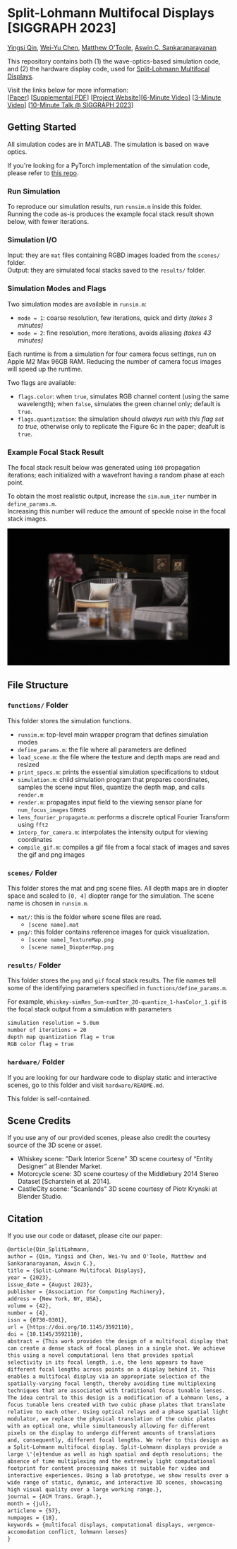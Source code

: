 # Split-Lohmann Multifocal Displays [SIGGRAPH 2023]

[Yingsi Qin](https://yingsiqin.github.io/), [Wei-Yu Chen](https://wyharveychen.github.io/), [Matthew O'Toole](https://www.cs.cmu.edu/~motoole2/), [Aswin C. Sankaranarayanan](http://imagesci.ece.cmu.edu/)

This repository contains both (1) the wave-optics-based simulation code, and (2) the hardware display code, used for [Split-Lohmann Multifocal Displays](https://dl.acm.org/doi/abs/10.1145/3592110). 

Visit the links below for more information:\
 [[Paper](https://dl.acm.org/doi/abs/10.1145/3592110)] [[Supplemental PDF](https://yingsiqin.github.io/assets/pdfs/SplitLohmann_SIGGRAPH23-supp.pdf)] [[Project Website](https://imaging.cs.cmu.edu/split_lohmann/)][[6-Minute Video](https://youtu.be/9lbg8qOCjUM)] [[3-Minute Video](https://youtu.be/0Z4W1DJO_nw)] [[10-Minute Talk @ SIGGRAPH 2023](https://youtu.be/1qH6yvEWd5c)]

## Getting Started

All simulation codes are in MATLAB. The simulation is based on wave optics.

If you're looking for a PyTorch implementation of the simulation code, please refer to [this repo](https://github.com/yingsiqin/SplitLohmannPytorch.git).

### Run Simulation

To reproduce our simulation results, run `runsim.m` inside this folder.\
Running the code as-is produces the example focal stack result shown below, with fewer iterations.

### Simulation I/O
Input: they are `mat` files containing RGBD images loaded from the `scenes/` folder.\
Output: they are simulated focal stacks saved to the `results/` folder.

### Simulation Modes and Flags

Two simulation modes are available in `runsim.m`:
- `mode = 1`: coarse resolution, few iterations, quick and dirty *(takes 3 minutes)*
- `mode = 2`: fine resolution, more iterations, avoids aliasing *(takes 43 minutes)*

Each runtime is from a simulation for four camera focus settings, run on Apple M2 Max 96GB RAM. Reducing the number of camera focus images will speed up the runtime.

Two flags are available:
- `flags.color`: when `true`, simulates RGB channel content (using the same wavelength); when `false`, simulates the green channel only; default is `true`.
- `flags.quantization`: the simulation should *always run with this flag set to true*, otherwise only to replicate the Figure 6c in the paper; deafult is `true`.

### Example Focal Stack Result
The focal stack result below was generated using `100` propagation iterations; each initialized with a wavefront having a random phase at each point.

To obtain the most realistic output, increase the `sim.num_iter` number in `define_params.m`.\
Increasing this number will reduce the amount of speckle noise in the focal stack images.

![](results/Whiskey/Whiskey-simRes_4um-numIter_100-compressed.gif)

## File Structure
### `functions/` Folder
This folder stores the simulation functions.
- `runsim.m`: top-level main wrapper program that defines simulation modes
- `define_params.m`: the file where all parameters are defined
- `load_scene.m`: the file where the texture and depth maps are read and resized
- `print_specs.m`: prints the essential simulation specifications to stdout
- `simulation.m`: child simulation program that prepares coordinates, samples the scene input files, quantize the depth map, and calls `render.m`
- `render.m`: propagates input field to the viewing sensor plane for `num_focus_images` times
- `lens_fourier_propagate.m`: performs a discrete optical Fourier Transform using `fft2`
- `interp_for_camera.m`: interpolates the intensity output for viewing coordinates
- `compile_gif.m`: compiles a gif file from a focal stack of images and saves the gif and png images

### `scenes/` Folder
This folder stores the mat and png scene files. All depth maps are in diopter space and scaled to `[0, 4]` diopter range for the simulation. The scene name is chosen in `runsim.m`.

- `mat/`: this is the folder where scene files are read.
    - `[scene name].mat`
- `png/`: this folder contains reference images for quick visualization.
    - `[scene name]_TextureMap.png`
    - `[scene name]_DiopterMap.png`

### `results/` Folder
This folder stores the `png` and `gif` focal stack results. The file names tell some of the identifying parameters specified in `functions/define_params.m`.

For example, `Whiskey-simRes_5um-numIter_20-quantize_1-hasColor_1.gif` is the focal stack output from a simulation with parameters 

    simulation resolution = 5.0um
    number of iterations = 20
    depth map quantization flag = true
    RGB color flag = true

### `hardware/` Folder

 If you are looking for our hardware code to display static and interactive scenes, go to this folder and visit `hardware/README.md`.

 This folder is self-contained.

## Scene Credits

If you use any of our provided scenes, please also credit the courtesy source of the 3D scene or asset.

- Whiskey scene: "Dark Interior Scene" 3D scene courtesy of “Entity Designer” at Blender Market.
- Motorcycle scene: 3D scene courtesy of the Middlebury 2014 Stereo Dataset [Scharstein et al. 2014].
- CastleCity scene: "Scanlands" 3D scene courtesy of Piotr Krynski at Blender Studio.

## Citation

If you use our code or dataset, please cite our paper:
```
@article{Qin_SplitLohmann,
author = {Qin, Yingsi and Chen, Wei-Yu and O'Toole, Matthew and Sankaranarayanan, Aswin C.},
title = {Split-Lohmann Multifocal Displays},
year = {2023},
issue_date = {August 2023},
publisher = {Association for Computing Machinery},
address = {New York, NY, USA},
volume = {42},
number = {4},
issn = {0730-0301},
url = {https://doi.org/10.1145/3592110},
doi = {10.1145/3592110},
abstract = {This work provides the design of a multifocal display that can create a dense stack of focal planes in a single shot. We achieve this using a novel computational lens that provides spatial selectivity in its focal length, i.e, the lens appears to have different focal lengths across points on a display behind it. This enables a multifocal display via an appropriate selection of the spatially-varying focal length, thereby avoiding time multiplexing techniques that are associated with traditional focus tunable lenses. The idea central to this design is a modification of a Lohmann lens, a focus tunable lens created with two cubic phase plates that translate relative to each other. Using optical relays and a phase spatial light modulator, we replace the physical translation of the cubic plates with an optical one, while simultaneously allowing for different pixels on the display to undergo different amounts of translations and, consequently, different focal lengths. We refer to this design as a Split-Lohmann multifocal display. Split-Lohmann displays provide a large \'{e}tendue as well as high spatial and depth resolutions; the absence of time multiplexing and the extremely light computational footprint for content processing makes it suitable for video and interactive experiences. Using a lab prototype, we show results over a wide range of static, dynamic, and interactive 3D scenes, showcasing high visual quality over a large working range.},
journal = {ACM Trans. Graph.},
month = {jul},
articleno = {57},
numpages = {18},
keywords = {multifocal displays, computational displays, vergence-accomodation conflict, lohmann lenses}
}
```
